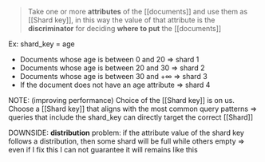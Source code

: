 >Take one or more **attributes** of the [[documents]] and use them as [[Shard key]], in this way the value of that attribute is the **discriminator** for deciding **where to put** the [[documents]]

  

Ex: shard_key = age

- Documents whose age is between 0 and 20 ⇒ shard 1
- Documents whose age is between 20 and 30 ⇒ shard 2
- Documents whose age is between 30 and +∞ ⇒ shard 3
- If the document does not have an age attribute ⇒ shard 4

  

NOTE: (improving performance)
	Choice of the [[Shard key]] is on us.
	Choose a [[Shard key]] that aligns with the most common query patterns ⇒ queries that include the shard_key can directly target the correct [[Shard]] 


DOWNSIDE: 
	**distribution** problem: if the attribute value of the shard key follows a distribution, then some shard will be full while others empty ⇒ even if I fix this I can not guarantee it will remains like this
